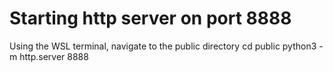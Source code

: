 # Starting http server on port 8888
Using the WSL terminal, navigate to the public directory
cd public
python3 -m http.server 8888